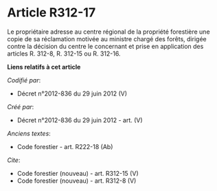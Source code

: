 # Article R312-17

Le propriétaire adresse au centre régional de la propriété forestière une copie de sa réclamation motivée au ministre chargé
des forêts, dirigée contre la décision du centre le concernant et prise en application des articles R. 312-8, 
R. 312-15 ou R. 312-16.

**Liens relatifs à cet article**

_Codifié par_:

  - Décret n°2012-836 du 29 juin 2012 (V)

_Créé par_:

  - Décret n°2012-836 du 29 juin 2012 - art. (V)

_Anciens textes_:

  - Code forestier - art. R222-18 (Ab)

_Cite_:

  - Code forestier (nouveau) - art. R312-15 (V)
  - Code forestier (nouveau) - art. R312-8 (V)

